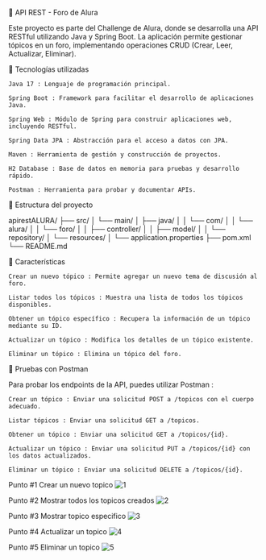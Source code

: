 📘 API REST - Foro de Alura

Este proyecto es parte del Challenge de Alura, donde se desarrolla una API RESTful utilizando Java y Spring Boot. La aplicación permite gestionar tópicos en un foro, implementando operaciones CRUD (Crear, Leer, Actualizar, Eliminar).

🚀 Tecnologías utilizadas

    Java 17 : Lenguaje de programación principal.

    Spring Boot : Framework para facilitar el desarrollo de aplicaciones Java.

    Spring Web : Módulo de Spring para construir aplicaciones web, incluyendo RESTful.

    Spring Data JPA : Abstracción para el acceso a datos con JPA.

    Maven : Herramienta de gestión y construcción de proyectos.

    H2 Database : Base de datos en memoria para pruebas y desarrollo rápido.

    Postman : Herramienta para probar y documentar APIs. 


📂 Estructura del proyecto 

apirestALURA/
├── src/
│   └── main/
│       ├── java/
│       │   └── com/
│       │       └── alura/
│       │           └── foro/
│       │               ├── controller/
│       │               ├── model/
│       │               └── repository/
│       └── resources/
│           └── application.properties
├── pom.xml
└── README.md


🧰 Características

    Crear un nuevo tópico : Permite agregar un nuevo tema de discusión al foro.

    Listar todos los tópicos : Muestra una lista de todos los tópicos disponibles.

    Obtener un tópico específico : Recupera la información de un tópico mediante su ID.

    Actualizar un tópico : Modifica los detalles de un tópico existente.

    Eliminar un tópico : Elimina un tópico del foro. 

🧪 Pruebas con Postman

Para probar los endpoints de la API, puedes utilizar Postman :

    Crear un tópico : Enviar una solicitud POST a /topicos con el cuerpo adecuado.

    Listar tópicos : Enviar una solicitud GET a /topicos.

    Obtener un tópico : Enviar una solicitud GET a /topicos/{id}.

    Actualizar un tópico : Enviar una solicitud PUT a /topicos/{id} con los datos actualizados.

    Eliminar un tópico : Enviar una solicitud DELETE a /topicos/{id}. 
    
Punto #1 Crear un nuevo topico
![1](https://github.com/user-attachments/assets/ec3984f6-c208-44e9-b681-c7b2eee3d08a)

Punto #2 Mostrar todos los topicos creados
![2](https://github.com/user-attachments/assets/836afc95-0de4-4101-bcbe-a0a93030c505)

Punto #3 Mostrar topico especifico
![3](https://github.com/user-attachments/assets/436e2682-6a3c-4155-99a5-99ed6e8c5940)

Punto #4 Actualizar un topico
![4](https://github.com/user-attachments/assets/5af780cf-13e0-450b-a62a-f223903bd769)

Punto #5 Eliminar un topico
![5](https://github.com/user-attachments/assets/efaa4d55-c59a-4ccb-be4d-b23d879be3e7)







